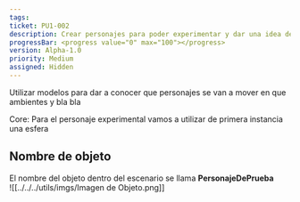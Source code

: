 ```yaml
---
tags: 
ticket: PU1-002
description: Crear personajes para poder experimentar y dar una idea de nuestro proyecto.
progressBar: <progress value="0" max="100"></progress>
version: Alpha-1.0
priority: Medium
assigned: Hidden
---
```


Utilizar modelos para dar a conocer que personajes se van a mover en que ambientes y bla bla






Core:
Para el personaje experimental vamos a utilizar de primera instancia una esfera 

## Nombre de objeto
El nombre del objeto dentro del escenario se llama **PersonajeDePrueba**  
![[../../../utils/imgs/Imagen de Objeto.png]]